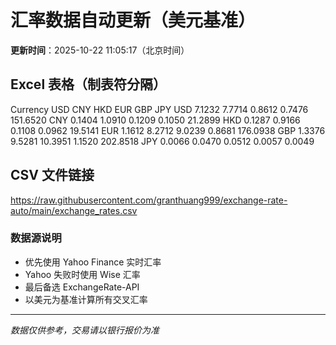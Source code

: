 # 汇率数据自动更新（美元基准）

**更新时间**：2025-10-22 11:05:17（北京时间）

## Excel 表格（制表符分隔）

Currency	USD	CNY	HKD	EUR	GBP	JPY
USD		7.1232	7.7714	0.8612	0.7476	151.6520
CNY	0.1404		1.0910	0.1209	0.1050	21.2899
HKD	0.1287	0.9166		0.1108	0.0962	19.5141
EUR	1.1612	8.2712	9.0239		0.8681	176.0938
GBP	1.3376	9.5281	10.3951	1.1520		202.8518
JPY	0.0066	0.0470	0.0512	0.0057	0.0049	

## CSV 文件链接

https://raw.githubusercontent.com/granthuang999/exchange-rate-auto/main/exchange_rates.csv

### 数据源说明
- 优先使用 Yahoo Finance 实时汇率
- Yahoo 失败时使用 Wise 汇率
- 最后备选 ExchangeRate-API
- 以美元为基准计算所有交叉汇率

---
*数据仅供参考，交易请以银行报价为准*